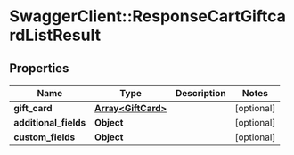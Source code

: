# SwaggerClient::ResponseCartGiftcardListResult

## Properties
Name | Type | Description | Notes
------------ | ------------- | ------------- | -------------
**gift_card** | [**Array&lt;GiftCard&gt;**](GiftCard.md) |  | [optional] 
**additional_fields** | **Object** |  | [optional] 
**custom_fields** | **Object** |  | [optional] 


